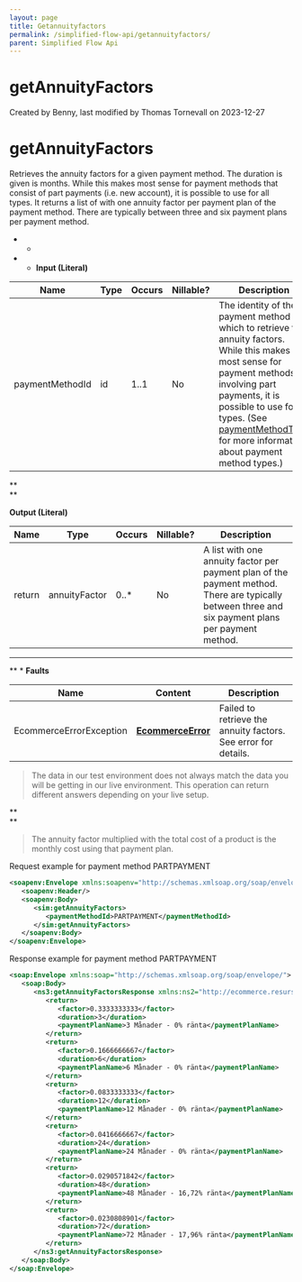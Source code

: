 ```yaml
---
layout: page
title: Getannuityfactors
permalink: /simplified-flow-api/getannuityfactors/
parent: Simplified Flow Api
---
```



# getAnnuityFactors 
Created by Benny, last modified by Thomas Tornevall on 2023-12-27
# getAnnuityFactors
Retrieves the annuity factors for a given payment method. The duration
is given is months. While this makes most sense for payment methods that
consist of part payments (i.e. new account), it is possible to use for
all types. It returns a list of with one annuity factor per payment plan
of the payment method. There are typically between three and six payment
plans per payment method.  
* *

*  * **Input (Literal)**

| Name            | Type | Occurs | Nillable? | Description                                                                                                                                                                                                                                                                                |
|-----------------|------|--------|-----------|--------------------------------------------------------------------------------------------------------------------------------------------------------------------------------------------------------------------------------------------------------------------------------------------|
| paymentMethodId | id   | 1..1   | No        | The identity of the payment method for which to retrieve the annuity factors.  While this makes most sense for payment methods involving part payments, it is possible to use for all types. (See [paymentMethodType](paymentmethodtype) for more information about payment method types.) |

**  
**

**Output (Literal)**

| Name   | Type          | Occurs | Nillable? | Description                                                                                                                                         |
|--------|---------------|--------|-----------|-----------------------------------------------------------------------------------------------------------------------------------------------------|
| return | annuityFactor | 0..\*  | No        | A list with one annuity factor per payment plan of the payment method.  There are typically between three and six payment plans per payment method. |

* **  
**  * **Faults**

| Name                    | Content                              | Description                                                    |
|-------------------------|--------------------------------------|----------------------------------------------------------------|
| EcommerceErrorException | **[EcommerceError](ecommerceerror)** | Failed to retrieve the annuity factors. See error for details. |

> The data in our test environment does not always match the data you
> will be getting in our live environment. This operation can return
> different answers depending on your live setup.

**  
**

> The annuity factor multiplied with the total cost of a product is the
> monthly cost using that payment plan.

Request example for payment method PARTPAYMENT

```xml
<soapenv:Envelope xmlns:soapenv="http://schemas.xmlsoap.org/soap/envelope/" xmlns:sim="http://ecommerce.resurs.com/v4/msg/simplifiedshopflow">
   <soapenv:Header/>
   <soapenv:Body>
      <sim:getAnnuityFactors>
         <paymentMethodId>PARTPAYMENT</paymentMethodId>
      </sim:getAnnuityFactors>
   </soapenv:Body>
</soapenv:Envelope>
```

Response example for payment method PARTPAYMENT

```xml
<soap:Envelope xmlns:soap="http://schemas.xmlsoap.org/soap/envelope/">
   <soap:Body>
      <ns3:getAnnuityFactorsResponse xmlns:ns2="http://ecommerce.resurs.com/v4/msg/exception" xmlns:ns3="http://ecommerce.resurs.com/v4/msg/simplifiedshopflow">
         <return>
            <factor>0.3333333333</factor>
            <duration>3</duration>
            <paymentPlanName>3 Månader - 0% ränta</paymentPlanName>
         </return>
         <return>
            <factor>0.1666666667</factor>
            <duration>6</duration>
            <paymentPlanName>6 Månader - 0% ränta</paymentPlanName>
         </return>
         <return>
            <factor>0.0833333333</factor>
            <duration>12</duration>
            <paymentPlanName>12 Månader - 0% ränta</paymentPlanName>
         </return>
         <return>
            <factor>0.0416666667</factor>
            <duration>24</duration>
            <paymentPlanName>24 Månader - 0% ränta</paymentPlanName>
         </return>
         <return>
            <factor>0.0290571842</factor>
            <duration>48</duration>
            <paymentPlanName>48 Månader - 16,72% ränta</paymentPlanName>
         </return>
         <return>
            <factor>0.0230808901</factor>
            <duration>72</duration>
            <paymentPlanName>72 Månader - 17,96% ränta</paymentPlanName>
         </return>
      </ns3:getAnnuityFactorsResponse>
   </soap:Body>
</soap:Envelope>
```

